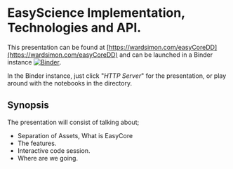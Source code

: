 # EasyScience Implementation, Technologies and API.

This presentation can be found at [https://wardsimon.com/easyCoreDD](https://wardsimon.com/easyCoreDD) and can be 
launched in a Binder instance [![Binder](http://mybinder.org/badge_logo.svg)](https://mybinder.org/v2/gh/wardsimon/easyCoreDD/master?urlpath=lab).

In the Binder instance, just click "_HTTP Server_" for the presentation, or play around with the notebooks in the directory.

## Synopsis

The presentation will consist of talking about;

- Separation of Assets, What is EasyCore
- The features.
- Interactive code session.
- Where are we going.